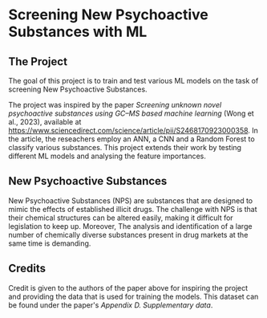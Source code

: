 # Screening New Psychoactive Substances with ML

## The Project
The goal of this project is to train and test various ML models on the task of screening New Psychoactive Substances.

The project was inspired by the paper _Screening unknown novel psychoactive substances using GC–MS based machine learning_ (Wong et al., 2023), available at https://www.sciencedirect.com/science/article/pii/S2468170923000358.
In the article, the reseachers employ an ANN, a CNN and a Random Forest to classify various substances. This project extends their work by testing different ML models and analysing the feature importances.

## New Psychoactive Substances
New Psychoactive Substances (NPS) are substances that are designed to mimic the effects of established illicit drugs. 
The challenge with NPS is that their chemical structures can be altered easily, making it difficult for legislation to keep up. 
Moreover, The analysis and identification of a large number of chemically diverse substances present in drug markets at the same time is demanding.

## Credits
Credit is given to the authors of the paper above for inspiring the project and providing the data that is used for training the models. This dataset can be found under the paper's _Appendix D. Supplementary data_. 
